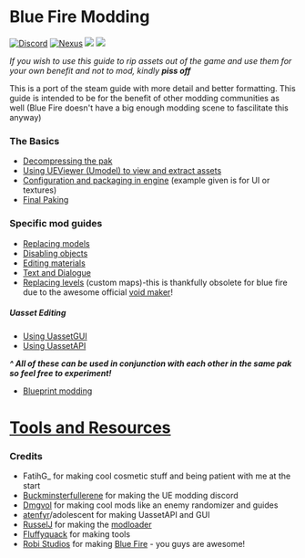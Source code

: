 # Blue Fire Modding 
[![Discord](https://img.shields.io/discord/582598044407562240?color=%237289da&label=Join%20the%20discord%21&style=flat)](https://discord.gg/q4ydWSG) [![Nexus](https://img.shields.io/badge/Nexus%20mods-Look%20at%20released%20mods-orange)](https://www.nexusmods.com/bluefire/mods/) [![](https://img.shields.io/badge/-View%20source%20on%20Github-blue&?logo=github)](https://github.com/bananaturtlesandwich/Blue-Fire-Modding-Guide) ![](https://img.shields.io/github/deployments/bananaturtlesandwich/Blue-Fire-Modding-Guide/github-pages?label=website%20build)

*If you wish to use this guide to rip assets out of the game and use them for your own benefit and not to mod, kindly **piss off***

This is a port of the steam guide with more detail and better formatting. This guide is intended to be for the benefit of other modding communities as well (Blue Fire doesn't have a big enough modding scene to fascilitate this anyway)

### The Basics
 - [Decompressing the pak](./The%20Basics/Unpaking/)
 - [Using UEViewer (Umodel) to view and extract assets](./The%20Basics/UEViewer/)
 - [Configuration and packaging in engine](./The%20Basics/Engine/) (example given is for UI or textures)
 - [Final Paking](./Blue-Fire-Modding-Guide/The%20Basics/Paking/)
 
### Specific mod guides
 - [Replacing models](./Specific%20Guides/Models/)
 - [Disabling objects](./Specific%20Guides/Disabling/)
 - [Editing materials](./Specific%20Guides/Materials/)
 - [Text and Dialogue](./Specific%20Guides/Dialogue/)
 - [Replacing levels](./Specific%20Guides/Levels/) (custom maps)-this is thankfully obsolete for blue fire due to the awesome official [void maker](https://store.steampowered.com/app/1793350/Blue_Fire_Void_Maker/)!
 ##### Uasset Editing
  - [Using UassetGUI](./Uasset%20Editing/UAssetGUI/)
  - [Using UassetAPI](./Uasset%20Editing/UAssetAPI/)
 
***^ All of these can be used in conjunction with each other in the same pak so feel free to experiment!***
 - [Blueprint modding](./Logic%20Mods/BluePrint/)

# [Tools and Resources](./Tools.md)

### Credits
  - FatihG_ for making cool cosmetic stuff and being patient with me at the start
  - [Buckminsterfullerene](https://github.com/Buckminsterfullerene02) for making the UE modding discord 
  - [Dmgvol](https://github.com/Dmgvol) for making cool mods like an enemy randomizer and guides
  - [atenfyr](https://github.com/atenfyr)/adolescent for making UassetAPI and GUI 
  - [RusselJ](https://github.com/RussellJerome) for making the [modloader](https://github.com/RussellJerome/UnrealModLoader)
  - [Fluffyquack](https://github.com/FluffyQuack) for making tools
  - [Robi Studios](https://www.robistudios.com/) for making [Blue Fire](https://store.steampowered.com/app/1220150/Blue_Fire/) - you guys are awesome!
